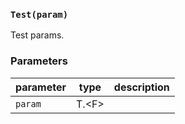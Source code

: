 
### `Test(param)`

Test params.

### Parameters

| parameter | type     | description |
| --------- | -------- | ----------- |
| `param`   | T\.\<F\> |             |


